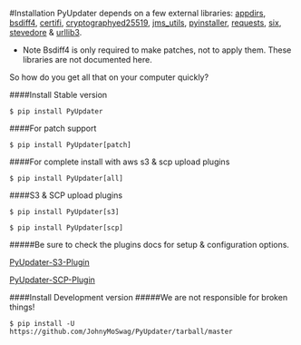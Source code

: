 #Installation
PyUpdater depends on a few external libraries:
[appdirs](https://pypi.python.org/pypi/appdirs/), [bsdiff4](https://github.com/ilanschnell/bsdiff4), [certifi](https://pypi.python.org/pypi/certifi), [cryptography](https://pypi.python.org/pypi/cryptography/)[ed25519](https://pypi.python.org/pypi/ed25519), [jms_utils](https://pypi.python.org/pypi/JMS-Utils), [pyinstaller](https://github.com/pyinstaller/pyinstaller), [requests](https://pypi.python.org/pypi/requests), [six](https://pypi.python.org/pypi/six), [stevedore](https://pypi.python.org/pypi/stevedore) & [urllib3](https://pypi.python.org/pypi/urllib3).

* Note Bsdiff4 is only required to make patches, not to apply them.  These libraries are not documented here.

So how do you get all that on your computer quickly?


####Install Stable version

    $ pip install PyUpdater

####For patch support

    $ pip install PyUpdater[patch]


####For complete install with aws s3 & scp upload plugins

    $ pip install PyUpdater[all]


####S3 & SCP upload plugins

    $ pip install PyUpdater[s3]

    $ pip install PyUpdater[scp]


#####Be sure to check the plugins docs for setup & configuration options.

[PyUpdater-S3-Plugin](https://github.com/JohnyMoSwag/pyupdater-s3-plugin)

[PyUpdater-SCP-Plugin](https://github.com/JohnyMoSwag/pyupdater-scp-plugin)


####Install Development version
#####We are not responsible for broken things!

    $ pip install -U https://github.com/JohnyMoSwag/PyUpdater/tarball/master